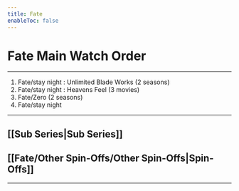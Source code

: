 ```yaml
---
title: Fate
enableToc: false
---
```

# Fate Main Watch Order
***

1. Fate/stay night : Unlimited Blade Works (2 seasons)
2. Fate/stay night : Heavens Feel (3 movies)
3. Fate/Zero (2 seasons)
4. Fate/stay night

***

## [[Sub Series|Sub Series]]



## [[Fate/Other Spin-Offs/Other Spin-Offs|Spin-Offs]]


***